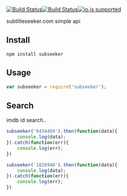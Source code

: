 [![Build Status](http://img.shields.io/travis/ayhankuru/subseeker.svg?style=flat-square)](https://travis-ci.org/ayhankuru/subseeker)[![Build Status](https://img.shields.io/david/ayhankuru/subseeker.svg?style=flat-square)](https://david-dm.org/ayhankuru/subseeker)[![io.js supported](https://img.shields.io/badge/io.js-supported-green.svg?style=flat-square)](https://iojs.org)


subtitleseeker.com simple api


## Install

```
npm install subseeker
```

## Usage

```js
var subseeker = require('subseeker');
```

## Search

imdb id search..

```js
subseeker('0434409').then(function(data){
	console.log(data);
}).catch(function(err){
	console.log(err);
})
```

```js
subseeker('1826940').then(function(data){
	console.log(data);
}).catch(function(err){
	console.log(err);
})
```

